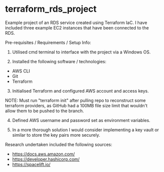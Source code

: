 # terraform_rds_project
Example project of an RDS service created using Terraform IaC.
I have included three example EC2 instances that have been connected to the RDS.

Pre-requisites / Requirements / Setup Info:

1) Utilised cmd terminal to interface with the project via a Windows OS.

2) Installed the following software / technologies:
- AWS CLI
- Git
- Terraform

3) Initialised Terraform and configured AWS account and access keys.
   
NOTE: Must run "terraform init" after pulling repo to reconstruct some terraform providers, as GitHub had a 100MB file size limit that wouldn't allow them to be pushed to the branch.

4) Defined AWS username and password set as environment variables.

5) In a more thorough solution I would consider implementing a key vault or similar to store the key pairs more securely.

Research undertaken included the following sources:
- https://docs.aws.amazon.com/
- https://developer.hashicorp.com/
- https://spacelift.io/
